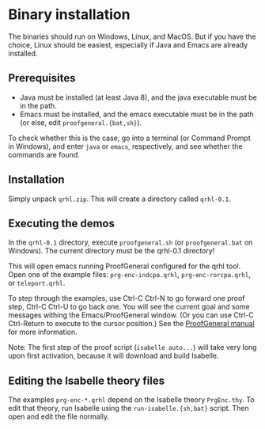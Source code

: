 # Binary installation

The binaries should run on Windows, Linux, and MacOS.
But if you have the choice, Linux should be easiest, especially if Java and Emacs are already installed.

## Prerequisites

* Java must be installed (at least Java 8), and the java executable must be in the path.
* Emacs must be installed, and the emacs executable must be in the path (or else, edit `proofgeneral.{bat,sh}`).

To check whether this is the case, go into a terminal (or Command Prompt in Windows),
and enter `java` or `emacs`, respectively, and see whether the commands are found.


## Installation

Simply unpack `qrhl.zip`. This will create a directory called `qrhl-0.1`.


## Executing the demos

In the `qrhl-0.1` directory, execute `proofgeneral.sh` (or `proofgeneral.bat` on Windows).
The current directory must be the qrhl-0.1 directory!

This will open emacs running ProofGeneral configured for the qrhl
tool.  Open one of the example files: `prg-enc-indcpa.qrhl`,
`prg-enc-rorcpa.qrhl`, or `teleport.qrhl`.

To step through the examples, use Ctrl-C Ctrl-N to go forward one proof step, Ctrl-C Ctrl-U to go back one.
You will see the current goal and some messages withing the Emacs/ProofGeneral window.
(Or you can use Ctrl-C Ctrl-Return to execute to the cursor position.)
See the [ProofGeneral manual](https://proofgeneral.github.io/doc/userman/) for more information.

Note: The first step of the proof script (`isabelle auto...`) will take very long upon first activation,
because it will download and build Isabelle.


## Editing the Isabelle theory files

The examples `prg-enc-*.qrhl` depend on the Isabelle theory `PrgEnc.thy`.
To edit that theory, run Isabelle using the `run-isabelle.{sh,bat}` script.
Then open and edit the file normally.
